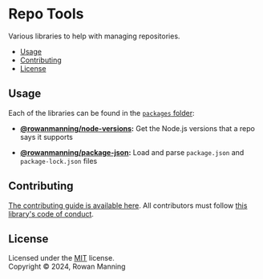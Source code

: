 
# Repo Tools

Various libraries to help with managing repositories.

* [Usage](#usage)
* [Contributing](#contributing)
* [License](#license)


## Usage

Each of the libraries can be found in the [`packages` folder](./packages/):

  * **[@rowanmanning/node-versions](./packages/node-versions#readme):** Get the Node.js versions that a repo says it supports

  * **[@rowanmanning/package-json](./packages/package-json#readme):** Load and parse `package.json` and `package-lock.json` files

## Contributing

[The contributing guide is available here](docs/contributing.md). All contributors must follow [this library's code of conduct](docs/code_of_conduct.md).


## License

Licensed under the [MIT](LICENSE) license.<br/>
Copyright &copy; 2024, Rowan Manning
